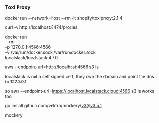 ### Toxi Proxy
docker run --network=host --rm -it shopify/toxiproxy:2.1.4

curl -v http://localhost:8474/proxies

docker run \
  --rm -it \
  -p 127.0.0.1:4566:4566 \
  -v /var/run/docker.sock:/var/run/docker.sock \
  localstack/localstack:4.7.0


aws --endpoint-url=http://localhost:4566 s3 ls

localstack is not a self signed cert, they own the domain and point the dns to 127.0.0.1

so aws --endpoint-url=https://localhost.localstack.cloud:4566 s3 ls works too


go install github.com/vektra/mockery/v3@v3.5.1

mockery